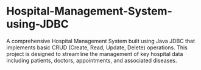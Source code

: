 # Hospital-Management-System-using-JDBC
A comprehensive Hospital Management System built using Java JDBC that implements basic CRUD (Create, Read, Update, Delete) operations. This project is designed to streamline the management of key hospital data including patients, doctors, appointments, and associated diseases.
